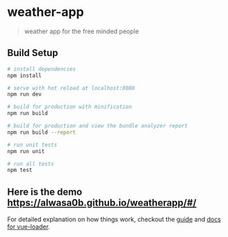 # weather-app

> weather app for the free minded people

## Build Setup

``` bash
# install dependencies
npm install

# serve with hot reload at localhost:8080
npm run dev

# build for production with minification
npm run build

# build for production and view the bundle analyzer report
npm run build --report

# run unit tests
npm run unit

# run all tests
npm test
```
## Here is the demo https://alwasa0b.github.io/weatherapp/#/
For detailed explanation on how things work, checkout the [guide](http://vuejs-templates.github.io/webpack/) and [docs for vue-loader](http://vuejs.github.io/vue-loader).
